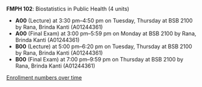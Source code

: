 **FMPH 102**: Biostatistics in Public Health (4 units)

- **A00** (Lecture) at 3:30 pm–4:50 pm on Tuesday, Thursday at BSB 2100 by Rana, Brinda Kanti (A01244361)
- **A00** (Final Exam) at 3:00 pm–5:59 pm on Monday at BSB 2100 by Rana, Brinda Kanti (A01244361)
- **B00** (Lecture) at 5:00 pm–6:20 pm on Tuesday, Thursday at BSB 2100 by Rana, Brinda Kanti (A01244361)
- **B00** (Final Exam) at 7:00 pm–9:59 pm on Thursday at BSB 2100 by Rana, Brinda Kanti (A01244361)

[Enrollment numbers over time](./FMPH102.tsv)
